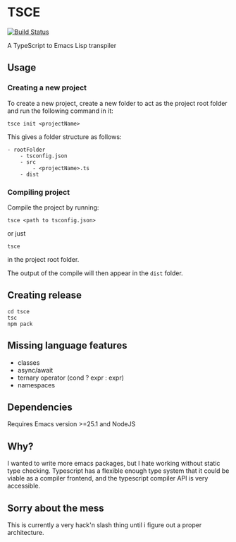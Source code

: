 # TSCE

[![Build Status](https://travis-ci.org/kristianhasselknippe/tsce.svg?branch=master)](https://travis-ci.org/kristianhasselknippe/tsce)

A TypeScript to Emacs Lisp transpiler

## Usage

### Creating a new project

To create a new project, create a new folder to act as the project root folder and run the following command in it:

```
tsce init <projectName>
```

This gives a folder structure as follows:

```
- rootFolder
    - tsconfig.json
    - src
        - <projectName>.ts
    - dist
```

### Compiling project

Compile the project by running:

```
tsce <path to tsconfig.json>
```

or just

```
tsce
```

in the project root folder.

The output of the compile will then appear in the `dist` folder.

## Creating release

```
cd tsce
tsc
npm pack
```

## Missing language features

- classes
- async/await
- ternary operator (cond ? expr : expr)
- namespaces

## Dependencies

Requires Emacs version >=25.1 and NodeJS

## Why?

I wanted to write more emacs packages, but I hate working without static type checking. Typescript has a flexible enough type system that it could be viable as a compiler frontend, and the typescript compiler API is very accessible.

## Sorry about the mess

This is currently a very hack'n slash thing until i figure out a proper architecture.
